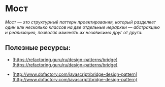 # Мост

*Мост — это структурный паттерн проектирования, который разделяет один или несколько классов на две отдельные иерархии — абстракцию и реализацию, позволяя изменять их независимо друг от друга.*

## Полезные ресурсы:

- [https://refactoring.guru/ru/design-patterns/bridge](https://refactoring.guru/ru/design-patterns/bridge)

- [http://www.dofactory.com/javascript/bridge-design-pattern](http://www.dofactory.com/javascript/bridge-design-pattern)